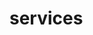 <!-- generated by markdown-notes-tree -->

# services

<!-- optional markdown-notes-tree directory description starts here -->

<!-- optional markdown-notes-tree directory description ends here -->


